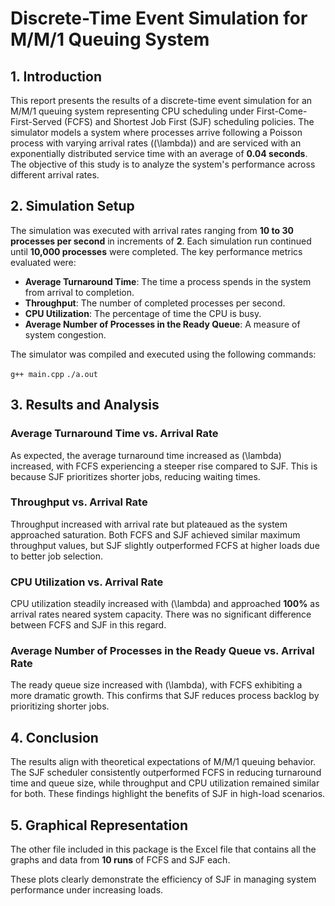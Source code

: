 # Discrete-Time Event Simulation for M/M/1 Queuing System  

## 1. Introduction  
This report presents the results of a discrete-time event simulation for an M/M/1 queuing system representing CPU scheduling under First-Come-First-Served (FCFS) and Shortest Job First (SJF) scheduling policies. The simulator models a system where processes arrive following a Poisson process with varying arrival rates (\(\lambda\)) and are serviced with an exponentially distributed service time with an average of **0.04 seconds**. The objective of this study is to analyze the system's performance across different arrival rates.  

## 2. Simulation Setup  
The simulation was executed with arrival rates ranging from **10 to 30 processes per second** in increments of **2**. Each simulation run continued until **10,000 processes** were completed. The key performance metrics evaluated were:  

- **Average Turnaround Time**: The time a process spends in the system from arrival to completion.  
- **Throughput**: The number of completed processes per second.  
- **CPU Utilization**: The percentage of time the CPU is busy.  
- **Average Number of Processes in the Ready Queue**: A measure of system congestion.  

The simulator was compiled and executed using the following commands:  

```g++ main.cpp```
```./a.out```

## 3. Results and Analysis  

### **Average Turnaround Time vs. Arrival Rate**  
As expected, the average turnaround time increased as \(\lambda\) increased, with FCFS experiencing a steeper rise compared to SJF. This is because SJF prioritizes shorter jobs, reducing waiting times.  

### **Throughput vs. Arrival Rate**  
Throughput increased with arrival rate but plateaued as the system approached saturation. Both FCFS and SJF achieved similar maximum throughput values, but SJF slightly outperformed FCFS at higher loads due to better job selection.  

### **CPU Utilization vs. Arrival Rate**  
CPU utilization steadily increased with \(\lambda\) and approached **100%** as arrival rates neared system capacity. There was no significant difference between FCFS and SJF in this regard.  

### **Average Number of Processes in the Ready Queue vs. Arrival Rate**  
The ready queue size increased with \(\lambda\), with FCFS exhibiting a more dramatic growth. This confirms that SJF reduces process backlog by prioritizing shorter jobs.  

## 4. Conclusion  
The results align with theoretical expectations of M/M/1 queuing behavior. The SJF scheduler consistently outperformed FCFS in reducing turnaround time and queue size, while throughput and CPU utilization remained similar for both. These findings highlight the benefits of SJF in high-load scenarios.  

## 5. Graphical Representation  
The other file included in this package is the Excel file that contains all the graphs and data from **10 runs** of FCFS and SJF each.  

These plots clearly demonstrate the efficiency of SJF in managing system performance under increasing loads.  

